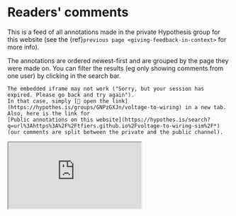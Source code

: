 # Readers' comments

This is a feed of all annotations made in the private Hypothesis group for this website
(see the {ref}`previous page <giving-feedback-in-context>` for more info).

The annotations are ordered newest-first and are grouped by the page they were made on.
You can filter the results (eg only showing comments from one user) by clicking in the search bar.

```{margin} Note
The embedded iframe may not work ("Sorry, but your session has expired. Please go back and try again").
In that case, simply [📑 open the link](https://hypothes.is/groups/GNPzGXJn/voltage-to-wiring) in a new tab.
Also, here is the link for
[Public annotations on this website](https://hypothes.is/search?q=url%3Ahttps%3A%2F%2Ftfiers.github.io%2Fvoltage-to-wiring-sim%2F*)
(our comments are split between the private and the public channel).
```

<iframe src="https://hypothes.is/groups/GNPzGXJn/voltage-to-wiring"></iframe>
